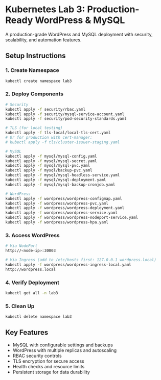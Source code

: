 # Kubernetes Lab 3: Production-Ready WordPress & MySQL

A production-grade WordPress and MySQL deployment with security, scalability, and automation features.

## Setup Instructions

### 1. Create Namespace
```bash
kubectl create namespace lab3
```

### 2. Deploy Components
```bash
# Security
kubectl apply -f security/rbac.yaml
kubectl apply -f security/mysql-service-account.yaml
kubectl apply -f security/pod-security-standards.yaml

# TLS (for local testing)
kubectl apply -f tls-local/local-tls-cert.yaml
# Or for production with cert-manager:
# kubectl apply -f tls/cluster-issuer-staging.yaml

# MySQL
kubectl apply -f mysql/mysql-config.yaml
kubectl apply -f mysql/mysql-secret.yaml
kubectl apply -f mysql/mysql-pvc.yaml
kubectl apply -f mysql/backup-pvc.yaml
kubectl apply -f mysql/mysql-headless-service.yaml
kubectl apply -f mysql/mysql-deployment.yaml
kubectl apply -f mysql/mysql-backup-cronjob.yaml

# WordPress
kubectl apply -f wordpress/wordpress-configmap.yaml
kubectl apply -f wordpress/wordpress-pvc.yaml
kubectl apply -f wordpress/wordpress-deployment.yaml
kubectl apply -f wordpress/wordpress-service.yaml
kubectl apply -f wordpress/wordpress-nodeport-service.yaml
kubectl apply -f wordpress/wordpress-hpa.yaml
```

### 3. Access WordPress
```bash
# Via NodePort
http://<node-ip>:30003

# Via Ingress (add to /etc/hosts first: 127.0.0.1 wordpress.local)
kubectl apply -f wordpress/wordpress-ingress-local.yaml
http://wordpress.local
```

### 4. Verify Deployment
```bash
kubectl get all -n lab3
```

### 5. Clean Up
```bash
kubectl delete namespace lab3
```

## Key Features

- MySQL with configurable settings and backups
- WordPress with multiple replicas and autoscaling
- RBAC security controls
- TLS encryption for secure access
- Health checks and resource limits
- Persistent storage for data durability
